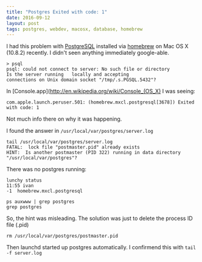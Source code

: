 ```yaml
---
title: "Postgres Exited with code: 1"
date: 2016-09-12
layout: post
tags: postgres, webdev, macosx, database, homebrew
---
```


I had this problem with [PostgreSQL](http://www.postgresql.org/) installed via [homebrew](http://mxcl.github.com/homebrew/) on Mac OS X
(10.8.2) recently. I didn't seen anything immediately google-able.

```
> psql
psql: could not connect to server: No such file or directory
Is the server running   locally and accepting
connections on Unix domain socket "/tmp/.s.PGSQL.5432"?
```

In [Console.app](http://en.wikipedia.org/wiki/Console_(OS_X) I was seeing:
```
com.apple.launch.peruser.501: (homebrew.mxcl.postgresql[3678]) Exited with code: 1
```

Not much info there on why it was happening.

I found the answer in `/usr/local/var/postgres/server.log`

```
tail /usr/local/var/postgres/server.log
FATAL:  lock file "postmaster.pid" already exists
HINT:  Is another postmaster (PID 322) running in data directory
"/usr/local/var/postgres"?
```

There was no postgres running:

```
lunchy status
11:55 ivan
-1  homebrew.mxcl.postgresql

ps auxwww | grep postgres
grep postgres
```

So, the hint was misleading. The solution was just to delete the process
ID file (.pid)

```
rm /usr/local/var/postgres/postmaster.pid
```

Then launchd started up postgres automatically. I confirmend this with
`tail -f server.log`


